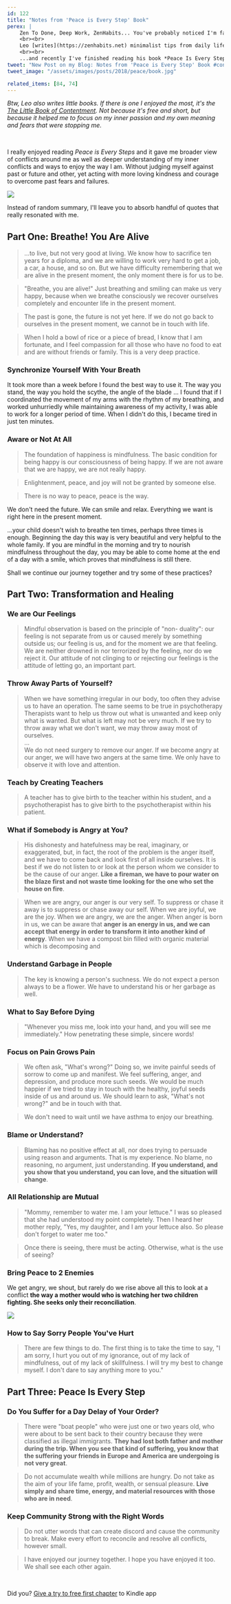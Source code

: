 ```yaml
---
id: 122
title: "Notes from 'Peace is Every Step' Book"
perex: |
    Zen To Done, Deep Work, ZenHabits... You've probably noticed I'm fan of Leo Baubauta. The first person I met on the Internet who explained me that I'm not weird, but a minimalist.
    <br><br>
    Leo [writes](https://zenhabits.net) minimalist tips from daily life that is easy to related to. Thanks to quotes in his posts I got chance to meet *Thich Nhat Hanh*, a buddhist monk who helped to restore peace between USA and Vietnam...
    <br><br>
    ...and recently I've finished reading his book *Peace Is Every Step: The Path of Mindfulness in Everyday Life*. What was it about?
tweet: "New Post on my Blog: Notes from 'Peace is Every Step' Book #conflicts #community #anger #transform #joy"
tweet_image: "/assets/images/posts/2018/peace/book.jpg"

related_items: [84, 74]
---
```


*Btw, Leo also writes little books. If there is one I enjoyed the most, it's the [The Little Book of Contentment](https://zenhabits.net/little-book/). Not because it's free and short, but because it helped me to focus on my inner passion and my own meaning and fears that were stopping me.*

<br>

I really enjoyed reading *Peace is Every Steps* and it gave me broader view of conflicts around me as well as deeper understanding of my inner conflicts and ways to enjoy the way I am. Without judging myself against past or future and other, yet acting with more loving kindness and courage to overcome past fears and failures.   

<img src="/assets/images/posts/2018/peace/book.jpg" class="col-6">

Instead of random summary, I'll leave you to absorb handful of quotes that really resonated with me.  

## Part One: Breathe! You Are Alive

<blockquote class="blockquote">
    ...to live, but not very good at living. We know how to sacrifice ten years for a diploma, and we are willing to work very hard to get a job, a car, a house, and so on. But we have difficulty remembering that we are alive in the present moment, the only moment there is for us to be.
</blockquote>


<blockquote class="blockquote">
    "Breathe, you are alive!" Just breathing and smiling can make us very happy, because when we breathe consciously we recover ourselves completely and encounter life in the present moment.
</blockquote>


<blockquote class="blockquote">
    The past is gone, the future is not yet here. If we do not go back to ourselves in the present moment, we cannot be in touch with life.
</blockquote>


<blockquote class="blockquote">
    When I hold a bowl of rice or a piece of bread, I know that I am fortunate, and I feel compassion for all those who have no food to eat and are without friends or family. This is a very deep practice.
</blockquote>


### Synchronize Yourself With Your Breath

It took more than a week before I found the best way to use it. The way you stand, the way you hold the scythe, the angle of the blade ... I found that if I coordinated the movement of my arms with the rhythm of my breathing, and worked unhurriedly while maintaining awareness of my activity, I was able to work for a longer period of time. When I didn't do this, I became tired in just ten minutes.

### Aware or Not At All

<blockquote class="blockquote">
    The foundation of happiness is mindfulness. The basic condition for being happy is our consciousness of being happy. If we are not aware that we are happy, we are not really happy.
</blockquote>

<blockquote class="blockquote">
    Enlightenment, peace, and joy will not be granted by someone else.
</blockquote>

<blockquote class="blockquote">
    There is no way to peace, peace is the way.
</blockquote>



We don't need the future. We can smile and relax. Everything we want is right here in the present moment.


...your child doesn't wish to breathe ten times, perhaps three times is enough. Beginning the day this way is very beautiful and very helpful to the whole family. If you are mindful in the morning and try to nourish mindfulness throughout the day, you may be able to come home at the end of a day with a smile, which proves that mindfulness is still there.


Shall we continue our journey together and try some of these practices?

## Part Two: Transformation and Healing

### We are Our Feelings

<blockquote class="blockquote">
    Mindful observation is based on the principle of "non- duality": our feeling is not separate from us or caused merely by something outside us; our feeling is us, and for the moment we are that feeling. We are neither drowned in nor terrorized by the feeling, nor do we reject it. Our attitude of not clinging to or rejecting our feelings is the attitude of letting go, an important part.
</blockquote>

### Throw Away Parts of Yourself?

<blockquote class="blockquote">
    When we have something irregular in our body, too often they advise us to have an operation. The same seems to be true in psychotherapy Therapists want to help us throw out what is unwanted and keep only what is wanted. But what is left may not be very much. If we try to throw away what we don't want, we may throw away most of ourselves.
    <br>
    ...
    <br>
    We do not need surgery to remove our anger. If we become angry at our anger, we will have two angers at the same time. We only have to observe it with love and attention. 
</blockquote>

### Teach by Creating Teachers

<blockquote class="blockquote">
    A teacher has to give birth to the teacher within his student, and a psychotherapist has to give birth to the psychotherapist within his patient.
</blockquote>

### What if Somebody is Angry at You?

<blockquote class="blockquote">
    His dishonesty and hatefulness may be real, imaginary, or exaggerated, but, in fact, the root of the problem is the anger itself, and we have to come back and look first of all inside ourselves. It is best if we do not listen to or look at the person whom we consider to be the cause of our anger. <strong>Like a fireman, we have to pour water on the blaze first and not waste time looking for the one who set the house on fire</strong>.
</blockquote>

<blockquote class="blockquote">
    When we are angry, our anger is our very self. To suppress or chase it away is to suppress or chase away our self. When we are joyful, we are the joy. When we are angry, we are the anger. When anger is born in us, we can be aware that <strong>anger is an energy in us, and we can accept that energy in order to transform it into another kind of energy</strong>. When we have a compost bin filled with organic material which is decomposing and
</blockquote>

### Understand Garbage in People

<blockquote class="blockquote">
    The key is knowing a person's suchness. We do not expect a person always to be a flower. We have to understand his or her garbage as well.
</blockquote>

### What to Say Before Dying

<blockquote class="blockquote">
    "Whenever you miss me, look into your hand, and you will see me immediately." How penetrating these simple, sincere words!
</blockquote>

### Focus on Pain Grows Pain

<blockquote class="blockquote">
    We often ask, "What's wrong?" Doing so, we invite painful seeds of sorrow to come up and manifest. We feel suffering, anger, and depression, and produce more such seeds. We would be much happier if we tried to stay in touch with the healthy, joyful seeds inside of us and around us. We should learn to ask, "What's not wrong?" and be in touch with that.
</blockquote>

<blockquote class="blockquote">
    We don't need to wait until we have asthma to enjoy our breathing.
</blockquote>

### Blame or Understand?

<blockquote class="blockquote">
    Blaming has no positive effect at all, nor does trying to persuade using reason and arguments. That is my experience. No blame, no reasoning, no argument, just understanding. <strong>If you understand, and you show that you understand, you can love, and the situation will change</strong>.
</blockquote>

### All Relationship are Mutual 

<blockquote class="blockquote">
    "Mommy, remember to water me. I am your lettuce." I was so pleased that she had understood my point completely. Then I heard her mother reply, "Yes, my daughter, and I am your lettuce also. So please don't forget to water me too."
</blockquote>

<blockquote class="blockquote">
    Once there is seeing, there must be acting. Otherwise, what is the use of seeing?
</blockquote>


### Bring Peace to 2 Enemies 

We get angry, we shout, but rarely do we rise above all this to look at a conflict <strong>the way a mother would who is watching her two children fighting. She seeks only their reconciliation</strong>.

<img src="/assets/images/posts/2018/peace/mononoke.jpg">

### How to Say Sorry People You've Hurt

<blockquote class="blockquote">
    There are few things to do. The first thing is to take the time to say, "I am sorry, I hurt you out of my ignorance, out of my lack of mindfulness, out of my lack of skillfulness. I will try my best to change myself. I don't dare to say anything more to you."
</blockquote>

## Part Three: Peace Is Every Step

### Do You Suffer for a Day Delay of Your Order? 

<blockquote class="blockquote">
    There were "boat people" who were just one or two years old, who were about to be sent back to their country because they were classified as illegal immigrants. <strong>They had lost both father and mother during the trip. When you see that kind of suffering, you know that the suffering your friends in Europe and America are undergoing is not very great</strong>.
</blockquote>

<blockquote class="blockquote">
    Do not accumulate wealth while millions are hungry. Do not take as the aim of your life fame, profit, wealth, or sensual pleasure. <strong>Live simply and share time, energy, and material resources with those who are in need</strong>.
</blockquote>

### Keep Community Strong with the Right Words

<blockquote class="blockquote">
    Do not utter words that can create discord and cause the community to break. Make every effort to reconcile and resolve all conflicts, however small.
</blockquote>

<blockquote class="blockquote">
    I have enjoyed our journey together. I hope you have enjoyed it too. We shall see each other again.
</blockquote>

<br>

Did you? <a href="https://www.amazon.com/Peace-Every-Step-Mindfulness-Everyday-ebook/dp/B0038AUYSW/">Give a try to free first chapter</a> to Kindle app